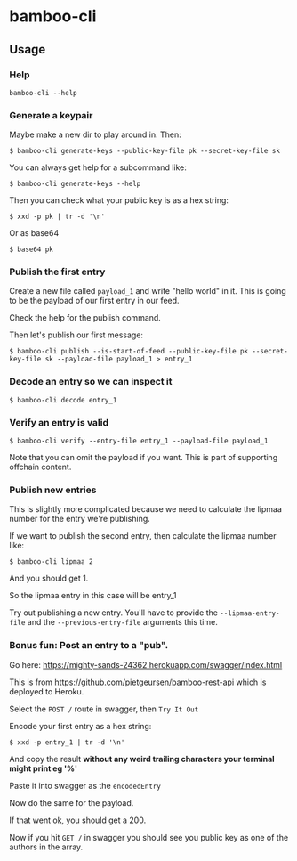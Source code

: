 # bamboo-cli

## Usage

### Help

`bamboo-cli --help`

### Generate a keypair

Maybe make a new dir to play around in. Then:

`$ bamboo-cli generate-keys --public-key-file pk --secret-key-file sk`

You can always get help for a subcommand like:

`$ bamboo-cli generate-keys --help`

Then you can check what your public key is as a hex string:

`$ xxd -p pk | tr -d '\n'`

Or as base64

`$ base64 pk`

### Publish the first entry

Create a new file called `payload_1` and write "hello world" in it. This is going to be the payload of our first entry in our feed.

Check the help for the publish command.

Then let's publish our first message:

`$ bamboo-cli publish --is-start-of-feed --public-key-file pk --secret-key-file sk --payload-file payload_1 > entry_1`

### Decode an entry so we can inspect it

`$ bamboo-cli decode entry_1`

### Verify an entry is valid

`$ bamboo-cli verify --entry-file entry_1 --payload-file payload_1`

Note that you can omit the payload if you want. This is part of supporting offchain content.

### Publish new entries

This is slightly more complicated because we need to calculate the lipmaa number for the entry we're publishing.

If we want to publish the second entry, then calculate the lipmaa number like:

`$ bamboo-cli lipmaa 2`

And you should get 1.

So the lipmaa entry in this case will be entry_1

Try out publishing a new entry. You'll have to provide the `--lipmaa-entry-file` and the `--previous-entry-file` arguments this time.

### Bonus fun: Post an entry to a "pub".

Go here: https://mighty-sands-24362.herokuapp.com/swagger/index.html

This is from https://github.com/pietgeursen/bamboo-rest-api which is deployed to Heroku.

Select the `POST /` route in swagger, then `Try It Out`

Encode your first entry as a hex string:

`$ xxd -p entry_1 | tr -d '\n'`

And copy the result **without any weird trailing characters your terminal might print eg '%'**

Paste it into swagger as the `encodedEntry`

Now do the same for the payload.

If that went ok, you should get a 200.

Now if you hit `GET /` in swagger you should see you public key as one of the authors in the array.
